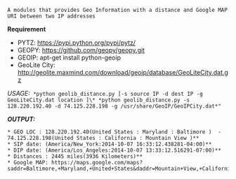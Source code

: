 ``A modules that provides Geo Information with a distance and Google MAP URI between two IP addresses
``

**Requirement**
- PYTZ: https://pypi.python.org/pypi/pytz/
- GEOPY: https://github.com/geopy/geopy.git
- GEOIP:  apt-get install python-geoip
- GeoLite City: http://geolite.maxmind.com/download/geoip/database/GeoLiteCity.dat.gz


*USAGE:*```
	*python geolib_distance.py [-s source IP -d dest IP -g GeoLiteCity.dat location ]\*
	*python geolib_distance.py -s 128.220.192.40 -d 74.125.228.198 -g /usr/share/GeoIP/GeoIPCity.dat*"```


***OUTPUT:***
```
* GEO LOC : 128.220.192.40(United States : Maryland : Baltimore )  -  74.125.228.198(United States : California : Mountain View )**
* SIP date: (America/New_York:2014-10-07 16:33:12.438281-04:00)**
* DIP date: (America/Los_Angeles:2014-10-07 13:33:12.516291-07:00)**
* Distances : 2445 miles(3936 Kilometers)**
* Google MAP: https://maps.google.com/maps?saddr=Baltimore,+Maryland,+United+States&daddr=Mountain+View,+California,+United+States&hl=en&sll=39.3288002014,-76.5967025757&sspn=37.4192008972,-122.057403564")**
```
